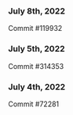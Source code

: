 ### July 8th, 2022

Commit #119932

### July 5th, 2022

Commit #314353


### July 4th, 2022

Commit #72281
